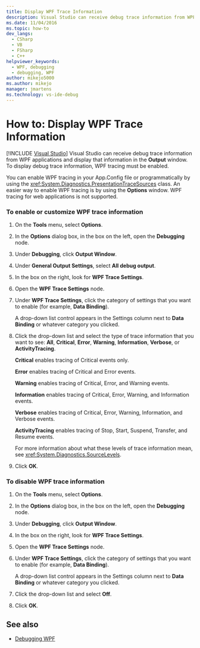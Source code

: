 ```yaml
---
title: Display WPF Trace Information
description: Visual Studio can receive debug trace information from WPF applications and display it in the Output window. Learn how to manage and customize WPF tracing. 
ms.date: 11/04/2016
ms.topic: how-to
dev_langs: 
  - CSharp
  - VB
  - FSharp
  - C++
helpviewer_keywords: 
  - WPF, debugging
  - debugging, WPF
author: mikejo5000
ms.author: mikejo
manager: jmartens
ms.technology: vs-ide-debug
---
```

# How to: Display WPF Trace Information

 [!INCLUDE [Visual Studio](~/includes/applies-to-version/vs-windows-only.md)]
Visual Studio can receive debug trace information from WPF applications and display that information in the **Output** window. To display debug trace information, WPF tracing must be enabled.

 You can enable WPF tracing in your App.Config file or programmatically by using the <xref:System.Diagnostics.PresentationTraceSources> class. An easier way to enable WPF tracing is by using the **Options** window. WPF tracing for web applications is not supported.

### To enable or customize WPF trace information

1. On the **Tools** menu, select **Options**.

2. In the **Options** dialog box, in the box on the left, open the **Debugging** node.

3. Under **Debugging**, click **Output Window**.

4. Under **General Output Settings**, select **All debug output**.

5. In the box on the right, look for **WPF Trace Settings**.

6. Open the **WPF Trace Settings** node.

7. Under **WPF Trace Settings**, click the category of settings that you want to enable (for example, **Data Binding**).

     A drop-down list control appears in the Settings column next to **Data Binding** or whatever category you clicked.

8. Click the drop-down list and select the type of trace information that you want to see: **All**, **Critical**, **Error**, **Warning**, **Information**, **Verbose**, or **ActivityTracing**.

     **Critical** enables tracing of Critical events only.

     **Error** enables tracing of Critical and Error events.

     **Warning** enables tracing of Critical, Error, and Warning events.

     **Information** enables tracing of Critical, Error, Warning, and Information events.

     **Verbose** enables tracing of Critical, Error, Warning, Information, and Verbose events.

     **ActivityTracing** enables tracing of Stop, Start, Suspend, Transfer, and Resume events.

     For more information about what these levels of trace information mean, see <xref:System.Diagnostics.SourceLevels>.

9. Click **OK**.

### To disable WPF trace information

1. On the **Tools** menu, select **Options**.

2. In the **Options** dialog box, in the box on the left, open the **Debugging** node.

3. Under **Debugging**, click **Output Window**.

4. In the box on the right, look for **WPF Trace Settings**.

5. Open the **WPF Trace Settings** node.

6. Under **WPF Trace Settings**, click the category of settings that you want to enable (for example, **Data Binding**).

     A drop-down list control appears in the Settings column next to **Data Binding** or whatever category you clicked.

7. Click the drop-down list and select **Off**.

8. Click **OK**.

## See also
- [Debugging WPF](../debugger/debugging-wpf.md)